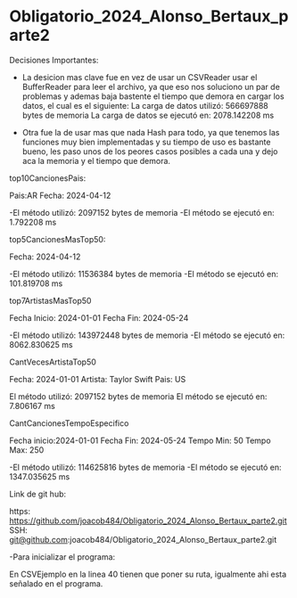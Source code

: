# Obligatorio_2024_Alonso_Bertaux_parte2

Decisiones Importantes:

- La desicion mas clave fue en vez de usar un CSVReader usar el BufferReader para leer el archivo, ya que eso nos soluciono un par de problemas y ademas baja bastente el tiempo que demora en cargar los datos, el cual es el siguiente: La carga de datos utilizó: 566697888 bytes de memoria
                      La carga de datos se ejecutó en: 2078.142208 ms
    
- Otra fue la de usar mas que nada Hash para todo, ya que tenemos las funciones muy bien implementadas y su tiempo de uso es bastante bueno, les paso unos de los peores casos posibles a cada una y dejo aca la memoria y el tiempo que demora.

top10CancionesPais:

Pais:AR
Fecha: 2024-04-12

-El método utilizó: 2097152 bytes de memoria
-El método se ejecutó en: 1.792208 ms

top5CancionesMasTop50:

Fecha: 2024-04-12

-El método utilizó: 11536384 bytes de memoria
-El método se ejecutó en: 101.819708 ms

top7ArtistasMasTop50

Fecha Inicio: 2024-01-01
Fecha Fin: 2024-05-24

-El método utilizó: 143972448 bytes de memoria
-El método se ejecutó en: 8062.830625 ms

CantVecesArtistaTop50

Fecha: 2024-01-01
Artista: Taylor Swift
Pais: US

El método utilizó: 2097152 bytes de memoria
El método se ejecutó en: 7.806167 ms

CantCancionesTempoEspecifico

Fecha inicio:2024-01-01
Fecha Fin: 2024-05-24
Tempo Min: 50
Tempo Max: 250

-El método utilizó: 114625816 bytes de memoria
-El método se ejecutó en: 1347.035625 ms


Link de git hub:

https: https://github.com/joacob484/Obligatorio_2024_Alonso_Bertaux_parte2.git
SSH: git@github.com:joacob484/Obligatorio_2024_Alonso_Bertaux_parte2.git



-Para inicializar el programa:

En CSVEjemplo en la linea 40 tienen que poner su ruta, igualmente ahi esta señalado en el programa.
